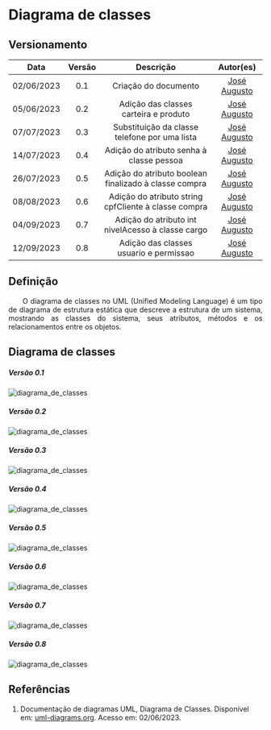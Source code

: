 # Diagrama de classes
## Versionamento
| Data | Versão | Descrição | Autor(es) |
|:----:|:------:|:---------:|:---------:|
| 02/06/2023 | 0.1 | Criação do documento | [José Augusto](https://github.com/JoseAugustoFS) |
| 05/06/2023 | 0.2 | Adição das classes carteira e produto | [José Augusto](https://github.com/JoseAugustoFS) |
| 07/07/2023 | 0.3 | Substituição da classe telefone por uma lista | [José Augusto](https://github.com/JoseAugustoFS) |
| 14/07/2023 | 0.4 | Adição do atributo senha à classe pessoa | [José Augusto](https://github.com/JoseAugustoFS) |
| 26/07/2023 | 0.5 | Adição do atributo boolean finalizado à classe compra | [José Augusto](https://github.com/JoseAugustoFS) |
| 08/08/2023 | 0.6 | Adição do atributo string cpfCliente à classe compra | [José Augusto](https://github.com/JoseAugustoFS) |
| 04/09/2023 | 0.7 | Adição do atributo int nivelAcesso à classe cargo | [José Augusto](https://github.com/JoseAugustoFS) |
| 12/09/2023 | 0.8 | Adição das classes usuario e permissao | [José Augusto](https://github.com/JoseAugustoFS) |


## Definição

<p align="justify">&emsp;&emsp;O diagrama de classes no UML (Unified Modeling Language) é um tipo de diagrama de estrutura estática que descreve a estrutura de um sistema, mostrando as classes do sistema, seus atributos, métodos e os relacionamentos entre os objetos.</p>

## Diagrama de classes


##### *Versão 0.1*
![diagrama_de_classes](./Imgs/Diagrama_de_classe_0,1.png)

##### *Versão 0.2*
![diagrama_de_classes](./Imgs/Diagrama_de_classe_0,2.png)

##### *Versão 0.3*
![diagrama_de_classes](./Imgs/Diagrama_de_classe_0,3.png)

##### *Versão 0.4*
![diagrama_de_classes](./Imgs/Diagrama_de_classe_0,4.png)

##### *Versão 0.5*
![diagrama_de_classes](./Imgs/Diagrama_de_classe_0,5.png)

##### *Versão 0.6*
![diagrama_de_classes](./Imgs/Diagrama_de_classe_0,6.png)

##### *Versão 0.7*
![diagrama_de_classes](./Imgs/Diagrama_de_classe_0,7.png)

##### *Versão 0.8*
![diagrama_de_classes](./Imgs/Diagrama_de_classe_0,8.png)

## Referências

1. Documentação de diagramas UML, Diagrama de Classes. Disponível em: [uml-diagrams.org](https://www.uml-diagrams.org/class-diagrams-overview.html). Acesso em: 02/06/2023.
